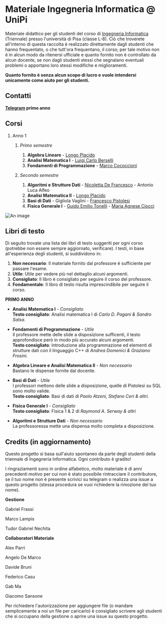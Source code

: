 # Materiale Ingegneria Informatica @ UniPi

Materiale didattico per gli studenti del corso di [Ingegneria Informatica](https://www.unipi.it/index.php/lauree/corso/10276) (Triennale) presso l'università di Pisa (classe L-8). Ciò che troverete all'interno di questa raccolta è realizzato direttamente dagli studenti che hanno frequentato, o che tutt'ora frequentano, il corso; per tale motivo non è in alcun modo da ritenersi ufficiale e quanto fornito non è controllato da alcun docente, se non dagli studenti stessi che segnalano eventuali problemi o apportano loro stessi modifiche e miglioramenti.

**Quanto fornito è senza alcun scopo di lucro e vuole intendersi unicamente come aiuto per gli studenti.**

## Contatti

**[Telegram](https://t.me/inginfunipi) primo anno**

## Corsi

1. Anno 1
   
   1. _Primo semestre_
      
      1. **Algebra Lineare** - [Longo Placido](http://pagine.dm.unipi.it/alan/)
      2. **Analisi Matematica I** - [Luigi Carlo Berselli](http://pagine.dm.unipi.it/berselli/dida/maindida.html)
      3. **Fondamenti di Programmazione** - [Marco Cococcioni](http://www.iet.unipi.it/m.cococcioni/)
   
   2. _Secondo semestre_
      
      1. **Algoritmi e Strutture Dati** - [Nicoletta De Francesco](http://www.iet.unipi.it/n.defrancesco/) - Antonio Luca Alfeo
      2. **Analisi Matematica II** - [Longo Placido](http://pagine.dm.unipi.it/alan/)
      3. **Basi di Dati** - Gigliola Vaglini - [Francesco Pistolesi](http://www.iet.unipi.it/f.pistolesi/teaching.html)
      4. **Fisica Generale I** - [Guido Emilio Tonelli](http://www2.ing.unipi.it/~a004898/) - [Maria Agnese Ciocci](https://www.pi.infn.it/~ciocci/)

![An image](https://github.com/Guray00/IngegneriaInformatica/blob/master/propedeuticita_schema.jpg?raw=true) <!-- .element height="25%" width="25%" -->

## Libri di testo

Di seguito trovate una lista dei libri di testo suggeriti per ogni corso (potrebbe non essere sempre aggiornato, verificare).
I testi, in base all'esperienza degli studenti, si suddividono in:

1) **Non necessario**: Il materiale fornito dal professore è sufficiente per passare l'esame.
2) **Utile**: Utile per vedere più nel dettaglio alcuni argomenti.
3) **Consigliato**: Il libro è consigliato per seguire il corso del professore.
4) **Fondamentale**: Il libro di testo risulta imprescindibile per seguire il corso.

**PRIMO ANNO**  

- **Analisi Matematica I** - _Consigliato_  
  **Testo consigliato**: Analisi matematica I di _Carlo D. Pagani & Sandro Salsa_.  

- **Fondamenti di Programmazione** - _Utile_  
  Il professore mette delle slide a disposizione sufficenti, il testo approfondisce però in modo più accurato alcuni argomenti.  
  **Testo consigliato**: Introduzione alla programmazione ed elementi di strutture dati con il linguaggio C++ di _Andrea Domenici & Graziano Frosini_.

- **Algebra Lineare e Analisi Matematica II** - _Non necessario_    
  Bastano le dispense fornite dal docente. 

- **Basi di Dati** - _Utile_  
  I professori mettono delle slide a disposizione, quelle di Pistolesi su SQL sono molto valide.  
  **Testo consigliato**: Basi di dati di _Paolo Atzeni, Stefano Ceri & altri_.   

- **Fisica Generale I** - _Consigliato_    
  **Testo consigliato**: Fisica 1 & 2 di _Raymond A. Serway & altri_           

- **Algoritmi e Strutture Dati** - _Non necessario_    
  La professoressa mette una dispensa molto completa a disposizione.      

## Credits (in aggiornamento)

Questo progetto si basa sull'aiuto spontaneo da parte degli studenti della triennale di Ingegneria Informatica. Ogni contributo è gradito!

I ringraziamenti sono in ordine alfabetico, molto materiale è di anni precedenti motivo per cui non è stato possibile rintracciare il contributore, se il tuo nome non è presente scrivici su telegram o realizza una issue a questo progetto (stessa procedura se vuoi richiedere la rimozione del tuo nome).

**Gestione**

Gabriel Frassi

Marco Lampis

Tudor Gabriel Nechita

**Collaboratori Materiale**

Alex Parri

Angelo De Marco

Davide Bruni

Federico Casu

Gab Ma

Giacomo Sansone









Per richiedere l'autorizzazione per aggiungere file (o mandare semplicemente a noi un file per caricarlo) è consigliato scrivere agli studenti che si occupano della gestione o aprire una issue su questo progetto.
